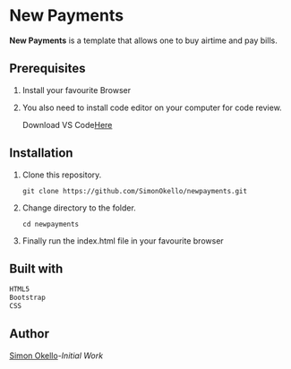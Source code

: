 # New Payments

**New Payments** is a template that allows one to buy airtime and pay bills.

## Prerequisites
1. Install your favourite Browser

2. You also need to install code editor on your computer for code review.

   Download VS Code[Here](https://code.visualstudio.com/)

## Installation

1. Clone this repository.

   `git clone https://github.com/SimonOkello/newpayments.git`

2. Change directory to the folder.

   `cd newpayments`

3. Finally run the index.html file in your favourite browser
   
  

## Built with

```python
HTML5
Bootstrap
CSS

```
## Author
[Simon Okello](https://github.com/SimonOkello)-*Initial Work*
